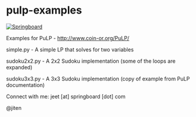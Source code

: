 # pulp-examples

<a href="https://www.springboard.com"/><img src="https://www.springboard.com/images/springboard/springboard_logo_dark.4cd8df81.png" alt="Springboard"></a>

Examples for PuLP - http://www.coin-or.org/PuLP/

simple.py - A simple LP that solves for two variables

sudoku2x2.py - A 2x2 Sudoku implementation (some of the loops are expanded)

sudoku3x3.py - A 3x3 Sudoku implementation (copy of example from PuLP documentation)

Connect with me:
jeet [at] springboard [dot] com

@jiten

